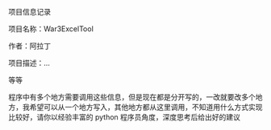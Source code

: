 项目信息记录

项目名称：War3ExcelTool

作者：阿拉丁

项目描述：...

等等

程序中有多个地方需要调用这些信息，但是现在都是分开写的，一改就要改多个地方，我希望可以从一个地方写入，其他地方都从这里调用，不知道用什么方式实现比较好，请你以经验丰富的 python 程序员角度，深度思考后给出好的建议

